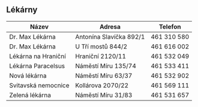 ## Lékárny

| Název               | Adresa                  | Telefon     |
|---------------------|-------------------------|-------------|
| Dr. Max Lékárna     | Antonína Slavíčka 892/1 | 461 310 580 |
| Dr. Max Lékárna     | U Tří mostů 844/2       | 461 616 002 |
| Lékárna na Hraniční | Hraniční 2120/11        | 461 532 049 |
| Lékárna Paracelsus  | Náměstí Míru 135/74     | 461 533 411 |
| Nová lékárna        | Náměstí Míru 63/37      | 461 532 902 |
| Svitavská nemocnice | Kollárova 2070/22       | 461 569 111 |
| Zelená lékárna      | Náměstí Míru 31/83      | 461 531 657 |